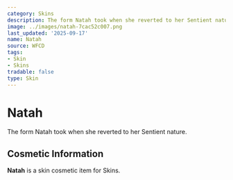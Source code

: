 ```yaml
---
category: Skins
description: The form Natah took when she reverted to her Sentient nature.
image: ../images/natah-7cac52c007.png
last_updated: '2025-09-17'
name: Natah
source: WFCD
tags:
- Skin
- Skins
tradable: false
type: Skin
---
```


# Natah

The form Natah took when she reverted to her Sentient nature.

## Cosmetic Information

**Natah** is a skin cosmetic item for Skins.

